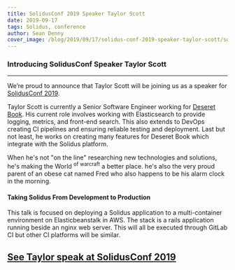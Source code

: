 ```yaml
---
title: SolidusConf 2019 Speaker Taylor Scott
date: 2019-09-17
tags: Solidus, conference
author: Sean Denny
cover_image: /blog/2019/09/17/solidus-conf-2019-speaker-taylor-scott/solidusconf_taylor_scott.png
---
```


### Introducing SolidusConf Speaker Taylor Scott
------

We’re proud to announce that Taylor Scott will be joining us as a speaker for [SolidusConf 2019](http://conf.solidus.io).

Taylor Scott is currently a Senior Software Engineer working for [Deseret Book](https://deseretbook.com). His current
role involves working with Elasticsearch to provide logging, metrics, and
front-end search. This also extends to DevOps creating CI pipelines and ensuring
reliable testing and deployment. Last but not least, he works on creating
many features for Deseret Book which integrate with the Solidus platform.

When he's not "on the line" researching new technologies and solutions, he's making the
World <sup>of warcraft</sup> a better place. he's also the very proud parent
of an obese cat named Fred who also happens to be his alarm clock in the morning.


#### Taking Solidus From Development to Production

This talk is focused on deploying a Solidus application to a multi-container environment on Elasticbeanstalk in AWS. The stack is a rails application running beside an nginx web server. This will all be executed through GitLab CI but other CI platforms will be similar.

## [See Taylor speak at SolidusConf 2019](http://conf.solidus.io)
